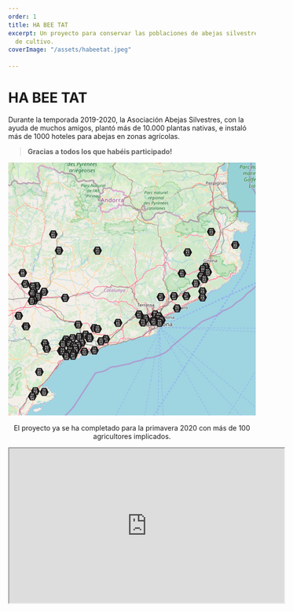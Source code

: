 ```yaml
---
order: 1
title: HA BEE TAT
excerpt: Un proyecto para conservar las poblaciones de abejas silvestres en los campos
  de cultivo.
coverImage: "/assets/habeetat.jpeg"

---
```

# HA BEE TAT

Durante la temporada 2019-2020, la Asociación Abejas Silvestres, con la ayuda de muchos amigos, plantó más de 10.000 plantas nativas, e instaló más de 1000 hoteles para abejas en zonas agrícolas.

> **Gracias a todos los que habéis participado!**

**![Mapa](/assets/map_habeetat.png "Mapa de las fincas que han participado")**

<p style="text-align: center;"> El proyecto ya se ha completado para la primavera 2020 con más de 100 agricultores implicados.</p>  

<center>

<iframe width="560" height="315" src="https://www.youtube.com/embed/Mw720c8MKVI" frameborder="1" allow="accelerometer; autoplay; encrypted-media; gyroscope; picture-in-picture" allowfullscreen></iframe>

</center>
